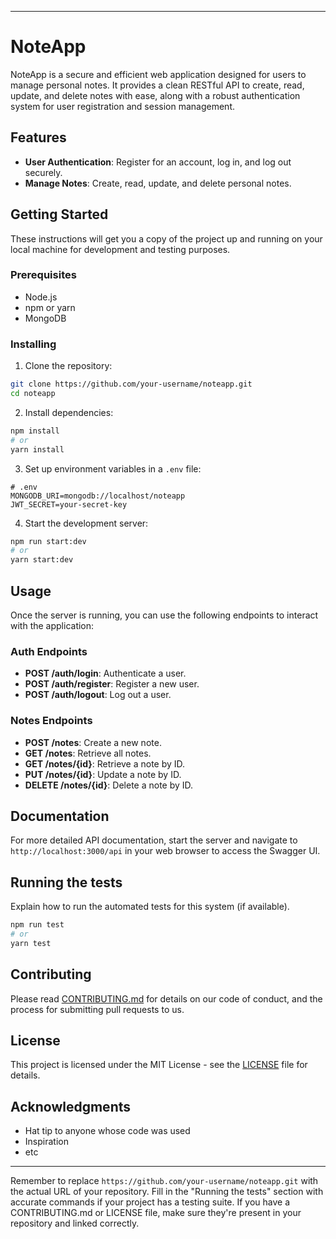 
---

# NoteApp

NoteApp is a secure and efficient web application designed for users to manage personal notes. It provides a clean RESTful API to create, read, update, and delete notes with ease, along with a robust authentication system for user registration and session management.

## Features

- **User Authentication**: Register for an account, log in, and log out securely.
- **Manage Notes**: Create, read, update, and delete personal notes.

## Getting Started

These instructions will get you a copy of the project up and running on your local machine for development and testing purposes.

### Prerequisites

- Node.js
- npm or yarn
- MongoDB

### Installing

1. Clone the repository:

```bash
git clone https://github.com/your-username/noteapp.git
cd noteapp
```

2. Install dependencies:

```bash
npm install
# or
yarn install
```

3. Set up environment variables in a `.env` file:

```plaintext
# .env
MONGODB_URI=mongodb://localhost/noteapp
JWT_SECRET=your-secret-key
```

4. Start the development server:

```bash
npm run start:dev
# or
yarn start:dev
```

## Usage

Once the server is running, you can use the following endpoints to interact with the application:

### Auth Endpoints

- **POST /auth/login**: Authenticate a user.
- **POST /auth/register**: Register a new user.
- **POST /auth/logout**: Log out a user.

### Notes Endpoints

- **POST /notes**: Create a new note.
- **GET /notes**: Retrieve all notes.
- **GET /notes/{id}**: Retrieve a note by ID.
- **PUT /notes/{id}**: Update a note by ID.
- **DELETE /notes/{id}**: Delete a note by ID.

## Documentation

For more detailed API documentation, start the server and navigate to `http://localhost:3000/api` in your web browser to access the Swagger UI.

## Running the tests

Explain how to run the automated tests for this system (if available).

```bash
npm run test
# or
yarn test
```

## Contributing

Please read [CONTRIBUTING.md](CONTRIBUTING.md) for details on our code of conduct, and the process for submitting pull requests to us.

## License

This project is licensed under the MIT License - see the [LICENSE](LICENSE) file for details.

## Acknowledgments

- Hat tip to anyone whose code was used
- Inspiration
- etc

---

Remember to replace `https://github.com/your-username/noteapp.git` with the actual URL of your repository. Fill in the "Running the tests" section with accurate commands if your project has a testing suite. If you have a CONTRIBUTING.md or LICENSE file, make sure they're present in your repository and linked correctly.
